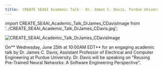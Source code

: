 ```yaml
---
title:  CREATE SE4AI Academic Talk - Dr. James C. Davis, Purdue University
---
```


import CREATE_SE4AI_Academic_Talk_DrJames_CDavisImage from '../CREATE_SE4AI_Academic_Talk_DrJames_CDavis.jpg';

<img  src={CREATE_SE4AI_Academic_Talk_DrJames_CDavisImage} alt="CREATE_SE4AI_Academic_Talk_DrJames_CDavisImage" />



 On** Wednesday, June 25th at 10:00AM EDT** for an engaging academic talk by Dr. James C. Davis, Assistant Professor of Electrical and Computer Engineering at Purdue University.  Dr. Davis will be speaking on "Reusing Pre-Trained Neural Networks: A Software Engineering Perspective".

